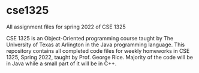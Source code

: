 # cse1325
All assignment files for spring 2022 of CSE 1325

CSE 1325 is an Object-Oriented programming course taught by The University of Texas at Arlington in the Java programming language.
This repository contains all completed code files for weekly homeworks in CSE 1325, Spring 2022, taught by Prof. George Rice. 
Majority of the code will be in Java while a small part of it will be in C++.